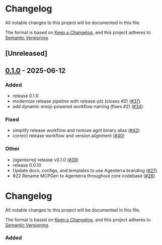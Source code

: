 # Changelog

All notable changes to this project will be documented in this file.

The format is based on [Keep a Changelog](https://keepachangelog.com/en/1.0.0/),
and this project adheres to [Semantic Versioning](https://semver.org/spec/v2.0.0.html).

## [Unreleased]

## [0.1.0](https://github.com/clafollett/agenterra/releases/tag/v0.1.0) - 2025-06-12

### Added

- release 0.1.0
- modernize release pipeline with release-plz (closes #2) ([#37](https://github.com/clafollett/agenterra/pull/37))
- add dynamic emoji-powered workflow naming (fixes #2) ([#34](https://github.com/clafollett/agenterra/pull/34))

### Fixed

- simplify release workflow and remove agnt binary alias ([#42](https://github.com/clafollett/agenterra/pull/42))
- correct release workflow and version alignment ([#40](https://github.com/clafollett/agenterra/pull/40))

### Other

- *(agenterra)* release v0.1.0 ([#39](https://github.com/clafollett/agenterra/pull/39))
- release 0.0.10
- Update docs, configs, and templates to use Agenterra branding ([#27](https://github.com/clafollett/agenterra/pull/27))
- #22 Rename MCPGen to Agenterra throughout core codebase ([#26](https://github.com/clafollett/agenterra/pull/26))
# Changelog

All notable changes to this project will be documented in this file.

The format is based on [Keep a Changelog](https://keepachangelog.com/en/1.0.0/),
and this project adheres to [Semantic Versioning](https://semver.org/spec/v2.0.0.html).

### Added
